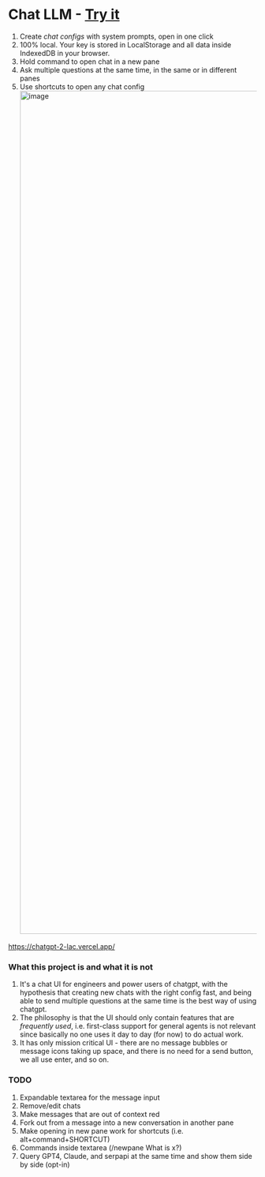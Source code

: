 # Chat LLM - [Try it](https://chatgpt-2-lac.vercel.app/)

1. Create _chat configs_ with system prompts, open in one click
2. 100% local. Your key is stored in LocalStorage and all data inside IndexedDB in your browser.
3. Hold command to open chat in a new pane
4. Ask multiple questions at the same time, in the same or in different panes
5. Use shortcuts to open any chat config
   <img width="1710" alt="image" src="https://github.com/gabrielpetersson/chatgpt-2/assets/46445785/ab433b7f-48a5-4b6f-8470-89dff00ee77e">

https://chatgpt-2-lac.vercel.app/

### What this project is and what it is not

1. It's a chat UI for engineers and power users of chatgpt, with the hypothesis that creating new chats with the right config fast, and being able to send multiple questions at the same time is the best way of using chatgpt.
2. The philosophy is that the UI should only contain features that are _frequently used_, i.e. first-class support for general agents is not relevant since basically no one uses it day to day (for now) to do actual work.
3. It has only mission critical UI - there are no message bubbles or message icons taking up space, and there is no need for a send button, we all use enter, and so on.

### TODO

1. Expandable textarea for the message input
2. Remove/edit chats
3. Make messages that are out of context red
4. Fork out from a message into a new conversation in another pane
5. Make opening in new pane work for shortcuts (i.e. alt+command+SHORTCUT)
6. Commands inside textarea (/newpane What is x?)
7. Query GPT4, Claude, and serpapi at the same time and show them side by side (opt-in)
